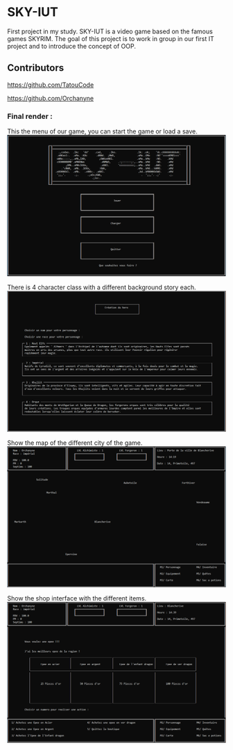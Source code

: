 # SKY-IUT

First project in my study. SKY-IUT is a video game based on the famous games SKYRIM. The goal of this project is to work in group in our first IT project and to introduce the concept of OOP.

## Contributors

https://github.com/TatouCode

https://github.com/Orchanyne

### Final render :

This the menu of our game, you can start the game or load a save. 
![alt text](https://github.com/Orchanyne/SKY-IUT/blob/main/menu.png)

There is 4 character class with a different background story each.
![alt text](https://github.com/Orchanyne/SKY-IUT/blob/main/hero.png)

Show the map of the different city of the game.
![alt text](https://github.com/Orchanyne/SKY-IUT/blob/main/carte.png)

Show the shop interface with the different items.
![alt text](https://github.com/Orchanyne/SKY-IUT/blob/main/boutique.png)
